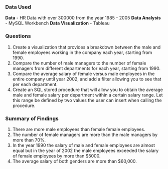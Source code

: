 ### Data Used

**Data** - HR Data with over 300000 from the year 1985 - 2005
**Data Analysis** - MySQL Workbench
**Data Visualization** - Tableau

### Questions 

1. Create a visualization that provides a breakdown between the male and female employees working in the company each year, starting from 1990.
2. Compare the number of male managers to the number of female managers from different departments for each year, starting from 1990.
3. Compare the average salary of female versus male employees in the entire company until year 2002, and add a filter allowing you to see that per each department.
4. Create an SQL stored procedure that will allow you to obtain the average male and female salary per department within a certain salary range. Let this range be defined by two values the user can insert when calling the procedure.

### Summary of Findings

1. There are more male employees than female female employees.
2. The number of female managers are more than the male managers by more than 70%.
3. In the year 1990 the salary of male and female employees are almost equal but in the year of 2002 the male employees exceeded the salary of female employees by more than $5000.
4. The average salary of both genders are more than $60,000.